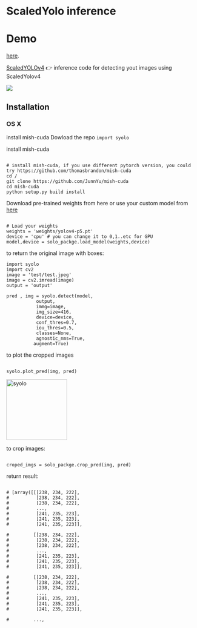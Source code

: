 # ScaledYolo inference

 # Demo
 <a href="">here</a>.
<br>

[ScaledYOLOv4](https://github.com/WongKinYiu/ScaledYOLOv4) 👉 inference code for detecting yout images using ScaledYolov4


<img src="https://j.gifs.com/BBqE8Y.gif">

## Installation
[FR]: https://github.com/akashnimare/foco/releases

### OS X


install mish-cuda
Dowload the repo
``` import syolo ``` 



install mish-cuda
```

# install mish-cuda, if you use different pytorch version, you could try https://github.com/thomasbrandon/mish-cuda
cd /
git clone https://github.com/JunnYu/mish-cuda
cd mish-cuda
python setup.py build install

```


Download pre-trained weights from here or use your custom model from [here](https://github.com/WongKinYiu/ScaledYOLOv4) 



```

# Load your weights 
weights = 'weights/yolov4-p5.pt'
device = 'cpu' # you can change it to 0,1..etc for GPU
model,device = solo_packge.load_model(weights,device)

```



to return the original image with boxes:


```
import syolo
import cv2
image = 'test/test.jpeg'
image = cv2.imread(image)
output = 'output'

pred , img = syolo.detect(model,
           output,
           immg=image,
           img_size=416,
           device=device,
           conf_thres=0.7,
           iou_thres=0.5,
           classes=None,
           agnostic_nms=True,
          augment=True)

```



to plot the cropped images
```

syolo.plot_pred(img, pred)

```

<img src="media/test_output.png" alt="syolo" width="160">



to crop images:

```

croped_imgs = solo_packge.crop_pred(img, pred)

```
return result:

```

# [array([[[238, 234, 222],
#          [238, 234, 222],
#          [238, 234, 222],
#          ...,
#          [241, 235, 223],
#          [241, 235, 223],
#          [241, 235, 223]],
 
#         [[238, 234, 222],
#          [238, 234, 222],
#          [238, 234, 222],
#          ...,
#          [241, 235, 223],
#          [241, 235, 223],
#          [241, 235, 223]],
 
#         [[238, 234, 222],
#          [238, 234, 222],
#          [238, 234, 222],
#          ...,
#          [241, 235, 223],
#          [241, 235, 223],
#          [241, 235, 223]],
 
#         ...,

``` 




